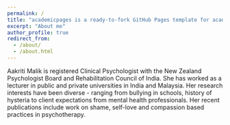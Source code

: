```yaml
---
permalink: /
title: "academicpages is a ready-to-fork GitHub Pages template for academic personal websites"
excerpt: "About me"
author_profile: true
redirect_from: 
  - /about/
  - /about.html
---
```


Aakriti Malik is registered Clinical Psychologist with the New Zealand Psychologist Board and Rehabilitation Council of India. She has worked as a lecturer in public and private universities in India and Malaysia. Her research interests have been diverse - ranging from bullying in schools, history of hysteria to client expectations from mental health professionals. Her recent publications include work on shame, self-love and compassion based practices in psychotherapy.

